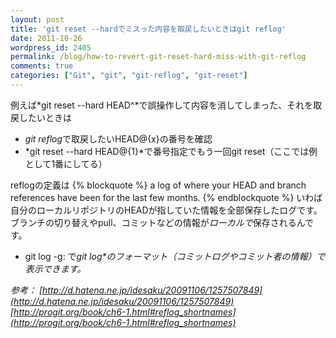 ```yaml
---
layout: post
title: 'git reset --hardでミスった内容を取戻したいときはgit reflog'
date: 2011-10-26
wordpress_id: 2405
permalink: /blog/how-to-revert-git-reset-hard-miss-with-git-reflog
comments: true
categories: ["Git", "git", "git-reflog", "git-reset"]
---
```

例えば*git reset --hard HEAD^*で誤操作して内容を消してしまった、それを取戻したいときは
+   *git reflog*で取戻したいHEAD@{x}の番号を確認
+   *git reset --hard HEAD@{1}*で番号指定でもう一回git reset（ここでは例として1番にしてる）

reflogの定義は
{% blockquote  %}
a log of where your HEAD and branch references have been for the last few months.
{% endblockquote %}
いわば自分のローカルリポジトリのHEADが指していた情報を全部保存したログです。ブランチの切り替えやpull、コミットなどの情報が*ローカルで*保存されるんです。

* git log -g: </em>で<em>git log*のフォーマット（コミットログやコミット者の情報）で表示できます。

参考：
[http://d.hatena.ne.jp/idesaku/20091106/1257507849](http://d.hatena.ne.jp/idesaku/20091106/1257507849)
[http://progit.org/book/ch6-1.html#reflog_shortnames](http://progit.org/book/ch6-1.html#reflog_shortnames)
